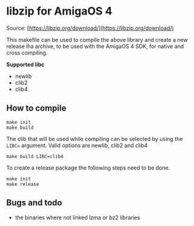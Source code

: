 # libzip for AmigaOS 4

Source: [https://libzip.org/download/](https://libzip.org/download/)

This makefile can be used to compile the above library and create a new release lha archive, to be used with the AmigaOS 4 SDK, for native and cross compiling.

**Supported libc**
- newlib
- clib2
- clib4

## How to compile
```
make init
make build
```

The clib that will be used while compiling can be selected by using the `LIBC=` argument.
Valid options are newlib, clib2 and clib4
```
make build LIBC=clib4
```

To create a release package the following steps need to be done.
```
make init
make release
```

## Bugs and todo
- the binaries where not linked lzma or bz2 libraries